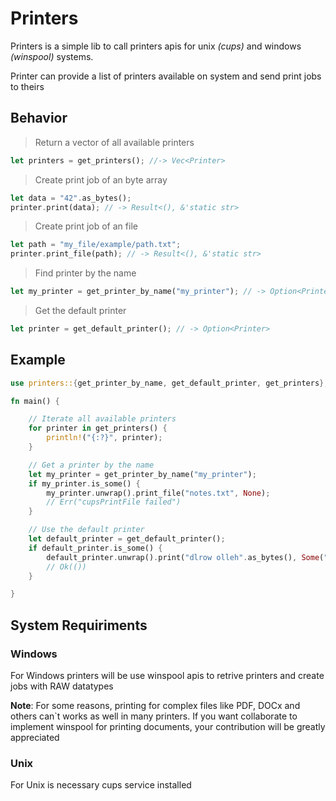 # Printers

Printers is a simple lib to call printers apis for unix *(cups)* and windows *(winspool)* systems.

Printer can provide a list of printers available on system and send print jobs to theirs

## Behavior

> Return a vector of all available printers

```rust
let printers = get_printers(); //-> Vec<Printer>
```

> Create print job of an byte array

```rust
let data = "42".as_bytes();
printer.print(data); // -> Result<(), &'static str>
```

> Create print job of an file

```rust
let path = "my_file/example/path.txt";
printer.print_file(path); // -> Result<(), &'static str>
```

> Find printer by the name

```rust
let my_printer = get_printer_by_name("my_printer"); // -> Option<Printer>
```

> Get the default printer

```rust
let printer = get_default_printer(); // -> Option<Printer>
```

## Example

```rust
use printers::{get_printer_by_name, get_default_printer, get_printers};

fn main() {

    // Iterate all available printers
    for printer in get_printers() {
        println!("{:?}", printer);
    }

    // Get a printer by the name
    let my_printer = get_printer_by_name("my_printer");
    if my_printer.is_some() {
        my_printer.unwrap().print_file("notes.txt", None);
        // Err("cupsPrintFile failed")
    }

    // Use the default printer
    let default_printer = get_default_printer();
    if default_printer.is_some() {
        default_printer.unwrap().print("dlrow olleh".as_bytes(), Some("My Job"));
        // Ok(())
    }

}

```

## System Requiriments

### Windows
For Windows printers will be use winspool apis to retrive printers and create jobs with RAW datatypes

**Note**: For some reasons, printing for complex files like PDF, DOCx and others can`t works as well in many printers. If you want collaborate to implement winspool for printing documents, your contribution will be greatly appreciated

### Unix
For Unix is necessary cups service installed

